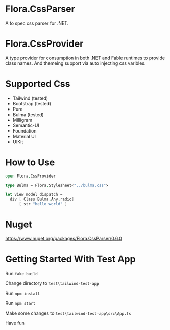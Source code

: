# Flora.CssParser
A to spec css parser for .NET.

# Flora.CssProvider
A type provider for consumption in both .NET and Fable runtimes to provide class names. And themeing support via auto injecting css varibles.

# Supported Css 
* Tailwind (tested)
* Bootstrap (tested)
* Pure 
* Bulma (tested)
* Milligram
* Semantic-UI
* Foundation
* Material UI
* UIKit

# How to Use

``` fsharp
open Flora.CssProvider

type Bulma = Flora.Stylesheet<"../bulma.css">

let view model dispatch =
  div [ Class Bulma.Any.radio]
      [ str "hello world" ]

```

# Nuget 
https://www.nuget.org/packages/Flora.CssParser/0.6.0

# Getting Started With Test App

Run `fake build`

Change directory to `test\tailwind-test-app`

Run `npm install`

Run `npm start`

Make some changes to `test\tailwind-test-app\src\App.fs`

Have fun